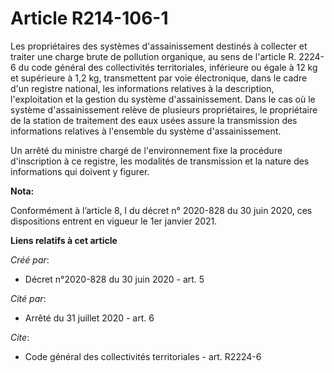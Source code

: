 # Article R214-106-1

Les propriétaires des systèmes d'assainissement destinés à collecter et traiter une charge brute de pollution organique, au
sens de l'article R. 2224-6 du code général des collectivités territoriales, inférieure ou égale à 12 kg et supérieure à 1,2
kg, transmettent par voie électronique, dans le cadre d'un registre national, les informations relatives à la description,
l'exploitation et la gestion du système d'assainissement. Dans le cas où le système d'assainissement relève de plusieurs
propriétaires, le propriétaire de la station de traitement des eaux usées assure la transmission des informations relatives à
l'ensemble du système d'assainissement.

Un arrêté du ministre chargé de l'environnement fixe la procédure d'inscription à ce registre, les modalités de transmission
et la nature des informations qui doivent y figurer.

**Nota:**

Conformément à l’article 8, I du décret n° 2020-828 du 30 juin 2020, ces dispositions entrent en vigueur le 1er janvier 2021.

**Liens relatifs à cet article**

_Créé par_:

  - Décret n°2020-828 du 30 juin 2020 - art. 5

_Cité par_:

  - Arrêté du 31 juillet 2020 - art. 6

_Cite_:

  - Code général des collectivités territoriales - art. R2224-6
